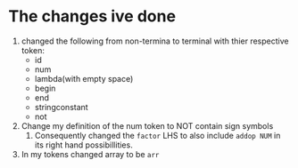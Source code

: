 # The changes ive done

1. changed the following from non-termina to terminal with thier respective token:
    - id
    - num 
    - lambda(with empty space)
    - begin
    - end 
    - stringconstant
    - not
1. Change my definition of the num token to NOT contain sign symbols
    1. Consequently changed the `factor` LHS to also include `addop NUM` in its right hand possibillities.
1. In my tokens changed array to be `arr`
